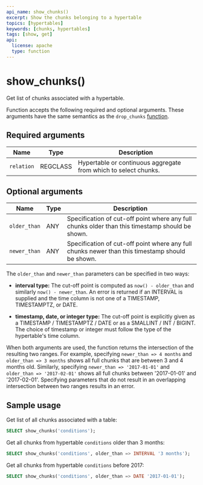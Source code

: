 ```yaml
---
api_name: show_chunks()
excerpt: Show the chunks belonging to a hypertable
topics: [hypertables]
keywords: [chunks, hypertables]
tags: [show, get]
api:
  license: apache
  type: function
---
```


# show_chunks()

Get list of chunks associated with a hypertable.

Function accepts the following required and optional arguments. These arguments
have the same semantics as the `drop_chunks` [function][drop_chunks].

## Required arguments

|Name|Type|Description|
|-|-|-|
|`relation`|REGCLASS|Hypertable or continuous aggregate from which to select chunks.|

## Optional arguments

|Name|Type|Description|
|-|-|-|
|`older_than`|ANY|Specification of cut-off point where any full chunks older than this timestamp should be shown.|
|`newer_than`|ANY|Specification of cut-off point where any full chunks newer than this timestamp should be shown.|

The `older_than` and `newer_than` parameters can be specified in two ways:

*   **interval type:** The cut-off point is computed as `now() -
    older_than` and similarly `now() - newer_than`. An error is returned if an
    INTERVAL is supplied and the time column is not one of a TIMESTAMP,
    TIMESTAMPTZ, or DATE.

*   **timestamp, date, or integer type:** The cut-off point is explicitly given
    as a TIMESTAMP / TIMESTAMPTZ / DATE or as a SMALLINT / INT / BIGINT. The
    choice of timestamp or integer must follow the type of the hypertable's time
    column.

When both arguments are used, the function returns the intersection of the
resulting two ranges. For example, specifying `newer_than => 4 months` and
`older_than => 3 months` shows all full chunks that are between 3 and 4 months
old. Similarly, specifying `newer_than => '2017-01-01'` and
`older_than => '2017-02-01'` shows all full chunks between '2017-01-01' and
'2017-02-01'. Specifying parameters that do not result in an overlapping
intersection between two ranges results in an error.

## Sample usage

Get list of all chunks associated with a table:

```sql
SELECT show_chunks('conditions');
```

Get all chunks from hypertable `conditions` older than 3 months:

```sql
SELECT show_chunks('conditions', older_than => INTERVAL '3 months');
```

Get all chunks from hypertable `conditions` before 2017:

```sql
SELECT show_chunks('conditions', older_than => DATE '2017-01-01');
```

[drop_chunks]: /api/:currentVersion:/hypertable/drop_chunks
